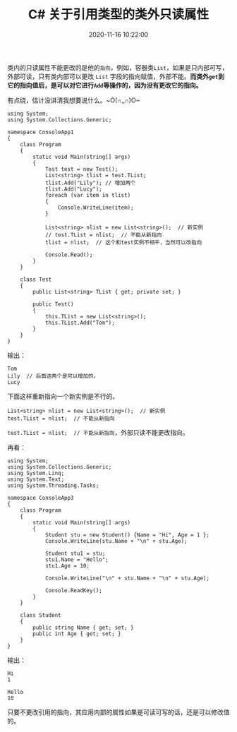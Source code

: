 ﻿---
title: C# 关于引用类型的类外只读属性
mathjax: false
date: 2020-11-16 10:22:00
tags: C#
categories: 编程爱好
---

类内的只读属性不能更改的是他的`指向`，例如，容器类`List`，如果是只内部可写，外部可读，只有类内部可以更改 `List` 字段的指向赋值，外部不能。**而类外`get`到它的指向值后，是可以对它进行`Add`等操作的，因为没有更改它的指向。**

有点绕，估计没讲清我想要说什么。~O(∩_∩)O~

<!--more-->

```CSharp
using System;
using System.Collections.Generic;

namespace ConsoleApp1
{
    class Program
    {
        static void Main(string[] args)
        {
            Test test = new Test();
            List<string> tlist = test.TList;
            tlist.Add("Lily"); // 增加两个
            tlist.Add("Lucy");
            foreach (var item in tlist)
            {
                Console.WriteLine(item);
            }

            List<string> nlist = new List<string>();  // 新实例
            // test.TList = nlist;  // 不能从新指向
            tlist = nlist;  // 这个和test实例不相干，当然可以改指向

            Console.Read();
        }
    }

    class Test
    {
        public List<string> TList { get; private set; }

        public Test()
        {
            this.TList = new List<string>();
            this.TList.Add("Tom");
        }
    }
}
```

输出：

```
Tom
Lily  // 后面这两个是可以增加的。
Lucy
```

下面这样重新指向一个新实例是不行的。

```CSharp
List<string> nlist = new List<string>();  // 新实例
test.TList = nlist;  // 不能从新指向
```

`test.TList = nlist;  // 不能从新指向`，外部只读不能更改指向。


再看：

```Csharp
using System;
using System.Collections.Generic;
using System.Linq;
using System.Text;
using System.Threading.Tasks;

namespace ConsoleApp3
{
    class Program
    {
        static void Main(string[] args)
        {
            Student stu = new Student() {Name = "Hi", Age = 1 };
            Console.WriteLine(stu.Name + "\n" + stu.Age);

            Student stu1 = stu;
            stu1.Name = "Hello";
            stu1.Age = 10;

            Console.WriteLine("\n" + stu.Name + "\n" + stu.Age);

            Console.ReadKey();
        }
    }

    class Student
    {
        public string Name { get; set; }
        public int Age { get; set; }
    }
}
```

输出：

```
Hi
1

Hello
10
```


只要不更改引用的指向，其应用内部的属性如果是可读可写的话，还是可以修改值的。